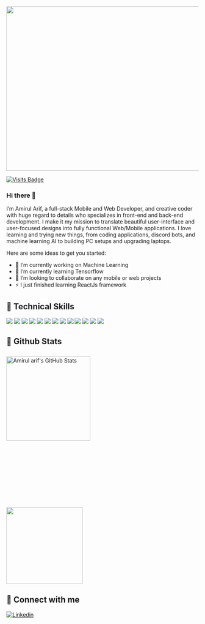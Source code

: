 <img height=430 width=900 align="center" src="https://github.com/Amirularif/Amirularif/assets/57553676/1a970bb3-e4fb-41cd-acf7-baa60f649e43" />

<p></p>

[![Visits Badge](https://badges.pufler.dev/visits/Amirularif/Amirularif)](https:Amirularif.dev)

### Hi there 👋
I’m Amirul Arif, a full-stack Mobile and Web Developer, and creative coder with huge regard to details who specializes in front-end and back-end development. I make it my mission to translate beautiful user-interface and user-focused designs into fully functional Web/Mobile applications. I love learning and trying new things, from coding applications, discord bots, and machine learning AI to building PC setups and upgrading laptops. 

Here are some ideas to get you started:

- 🔭 I’m currently working on Machine Learning
- 🌱 I’m currently learning Tensorflow
- 👯 I’m looking to collaborate on any mobile or web projects
- ⚡ I just finished learning ReactJs framework

## 💼 Technical Skills

![](https://img.shields.io/badge/Code-Flutter-informational?style=flat&logo=flutter&logoColor=white&color=4AB197)
![](https://img.shields.io/badge/Code-Javascript-informational?style=flat&logo=javascript&logoColor=white&color=4AB197)
![](https://img.shields.io/badge/Code-React-informational?style=flat&logo=react&logoColor=white&color=4AB197)
![](https://img.shields.io/badge/Code-HTML-informational?style=flat&logo=html5&logoColor=white&color=4AB197)
![](https://img.shields.io/badge/Code-Unity-informational?style=flat&logo=unity&logoColor=white&color=4AB197)
![](https://img.shields.io/badge/Code-Tensorflow-informational?style=flat&logo=tensorflow&logoColor=white&color=4AB197)
![](https://img.shields.io/badge/Style-CSS-informational?style=flat&logo=css3&logoColor=white&color=4AB197)
![](https://img.shields.io/badge/Database-MongoDB-informational?style=flat&logo=mongodb&logoColor=white&color=4AB197)
![](https://img.shields.io/badge/Database-Firebase-informational?style=flat&logo=firebase&logoColor=white&color=4AB197)
![](https://img.shields.io/badge/UI-Figma-informational?style=flat&logo=figma&logoColor=white&color=4AB197)
![](https://img.shields.io/badge/UI-AdobeXD-informational?style=flat&logo=adobexd&logoColor=white&color=4AB197)
![](https://img.shields.io/badge/UI-Canva-informational?style=flat&logo=canva&logoColor=white&color=4AB197)
![](https://img.shields.io/badge/Git-informational?style=flat&logo=git&logoColor=white&color=4AB197)

## 🚀 Github Stats

<a href="https://github.com/Amirularif">
  <img height=220 width=auto align="center" style="margin-top:10px" padding=10px src="https://github-readme-stats.vercel.app/api?username=Amirularif&show_icons=true&line_height=27&count_private=true&title_color=ffffff&text_color=c9cacc&icon_color=4AB097&bg_color=1A2B34" alt="Amirul arif's GitHub Stats" />
</a>
<p></p>
<a href="https://github.com/Amirularif">
  <img height=200 width=auto align="center" style="margin-top:10rem" padding=10px src="https://github-readme-stats.vercel.app/api/top-langs/?username=Amirularif&layout=compact&hide=html,css&title_color=ffffff&text_color=c9cacc&icon_color=4AB197&bg_color=1A2B34" />
</a>

## 🤝 Connect with me

[![Linkedin](https://img.shields.io/badge/Linkedin-%231DA1F2.svg?logo=Linkedin&logoColor=white&style=for-the-badge)](https://www.linkedin.com/in/amirul-arif-gg)
